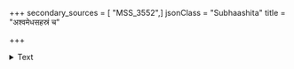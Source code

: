 +++
secondary_sources = [ "MSS_3552",]
jsonClass = "Subhaashita"
title = "अश्वमेधसहस्रं च"

+++

<details><summary>Text</summary>

अश्वमेधसहस्रं च सत्यं च तुलया धृतम्।  
अत्यरिच्यत सत्यं च इति वेदविदो विदुः॥
</details>
